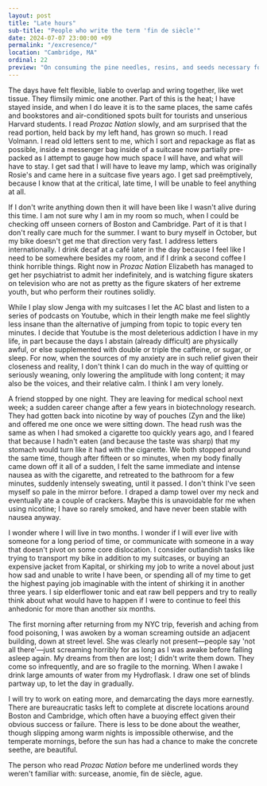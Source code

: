 ```yaml
---
layout: post
title: "Late hours"
sub-title: "People who write the term 'fin de siècle'"
date: 2024-07-07 23:00:00 +09
permalink: "/excresence/"
location: "Cambridge, MA"
ordinal: 22
preview: "On consuming the pine needles, resins, and seeds necessary for 即身仏."
---
```


The days have felt flexible, liable to overlap and wring together, like wet tissue. They flimsily mimic one another. Part of this is the heat; I have stayed inside, and when I do leave it is to the same places, the same cafés and bookstores and air-conditioned spots built for tourists and unserious Harvard students. I read <em>Prozac Nation</em> slowly, and am surprised that the read portion, held back by my left hand, has grown so much. I read Volmann. I read old letters sent to me, which I sort and repackage as flat as possible, inside a messenger bag inside of a suitcase now partially pre-packed as I attempt to gauge how much space I will have, and what will have to stay. I get sad that I will have to leave my lamp, which was originally Rosie's and came here in a suitcase five years ago. I get sad preëmptively, because I know that at the critical, late time, I will be unable to feel anything at all.

If I don't write anything down then it will have been like I wasn't alive during this time. I am not sure why I am in my room so much, when I could be checking off unseen corners of Boston and Cambridge. Part of it is that I don't really care much for the summer. I want to bury myself in October, but my bike doesn't get me that direction very fast. I address letters internationally. I drink decaf at a café later in the day because I feel like I need to be somewhere besides my room, and if I drink a second coffee I think horrible things. Right now in <em>Prozac Nation</em> Elizabeth has managed to get her psychiatrist to admit her indefinitely, and is watching figure skaters on television who are not as pretty as the figure skaters of her extreme youth, but who perform their routines solidly.

While I play slow Jenga with my suitcases I let the AC blast and listen to a series of podcasts on Youtube, which in their length make me feel slightly less insane than the alternative of jumping from topic to topic every ten minutes. I decide that Youtube is the most deleterious addiction I have in my life, in part because the days I abstain (already difficult) are physically awful, or else supplemented with double or triple the caffeine, or sugar, or sleep. For now, when the sources of my anxiety are in such relief given their closeness and reality, I don't think I can do much in the way of quitting or seriously weaning, only lowering the amplitude with long content; it may also be the voices, and their relative calm. I think I am very lonely.

A friend stopped by one night. They are leaving for medical school next week; a sudden career change after a few years in biotechnology research. They had gotten back into nicotine by way of pouches (Zyn and the like) and offered me one once we were sitting down. The head rush was the same as when I had smoked a cigarette too quickly years ago, and I feared that because I hadn't eaten (and because the taste was sharp) that my stomach would turn like it had with the cigarette. We both stopped around the same time, though after fifteen or so minutes, when my body finally came down off it all of a sudden, I felt the same immediate and intense nausea as with the cigarette, and retreated to the bathroom for a few minutes, suddenly intensely sweating, until it passed. I don't think I've seen myself so pale in the mirror before. I draped a damp towel over my neck and eventually ate a couple of crackers. Maybe this is unavoidable for me when using nicotine; I have so rarely smoked, and have never been stable with nausea anyway.

I wonder where I will live in two months. I wonder if I will ever live with someone for a long period of time, or communicate with someone in a way that doesn't pivot on some core dislocation. I consider outlandish tasks like trying to transport my bike in addition to my suitcases, or buying an expensive jacket from Kapital, or shirking my job to write a novel about just how sad and unable to write I have been, or spending all of my time to get the highest paying job imaginable with the intent of shirking it in another three years. I sip elderflower tonic and eat raw bell peppers and try to really think about what would have to happen if I were to continue to feel this anhedonic for more than another six months.

The first morning after returning from my NYC trip, feverish and aching from food poisoning, I was awoken by a woman screaming outside an adjacent building, down at street level. She was clearly not present—people say 'not all there'—just screaming horribly for as long as I was awake before falling asleep again. My dreams from then are lost; I didn't write them down. They come so infrequently, and are so fragile to the morning. When I awake I drink large amounts of water from my Hydroflask. I draw one set of blinds partway up, to let the day in gradually.

I will try to work on eating more, and demarcating the days more earnestly. There are bureaucratic tasks left to complete at discrete locations around Boston and Cambridge, which often have a buoying effect given their obvious success or failure. There is less to be done about the weather, though slipping among warm nights is impossible otherwise, and the temperate mornings, before the sun has had a chance to make the concrete seethe, are beautiful. 

The person who read <em>Prozac Nation</em> before me underlined words they weren't familiar with: surcease, anomie, fin de siècle, ague.


